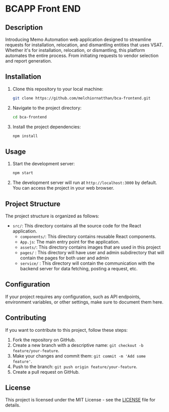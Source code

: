 # BCAPP Front END

## Description

Introducing Memo Automation web application designed to streamline requests for installation, relocation, and dismantling entities that uses VSAT. Whether it's for installation, relocation, or dismantling, this platform automates the entire process. From initiating requests to vendor selection and report generation.


## Installation

1. Clone this repository to your local machine:
   ```bash
   git clone https://github.com/melchiornatthan/bca-frontend.git
   ```

2. Navigate to the project directory:
   ```bash
   cd bca-frontend
   ```

3. Install the project dependencies:
   ```bash
   npm install
   ```

## Usage

1. Start the development server:
   ```bash
   npm start
   ```

2. The development server will run at `http://localhost:3000` by default. You can access the project in your web browser.

## Project Structure

The project structure is organized as follows:

- `src/`: This directory contains all the source code for the React application.
  - `components/`: This directory contains reusable React components.
  - `App.js`: The main entry point for the application.
  - `assets/`: This directory contains images that are used in this project
  - `pages/` : This directory will have user and admin subdirectory that will contain the pages for both user and admin
  - `service/` : This directory will contain the communication with the backend server for data fetching, posting a request, etc. 

## Configuration

If your project requires any configuration, such as API endpoints, environment variables, or other settings, make sure to document them here.

## Contributing

If you want to contribute to this project, follow these steps:

1. Fork the repository on GitHub.
2. Create a new branch with a descriptive name: `git checkout -b feature/your-feature`.
3. Make your changes and commit them: `git commit -m 'Add some feature'`.
4. Push to the branch: `git push origin feature/your-feature`.
5. Create a pull request on GitHub.

## License

This project is licensed under the MIT License - see the [LICENSE](LICENSE) file for details.
